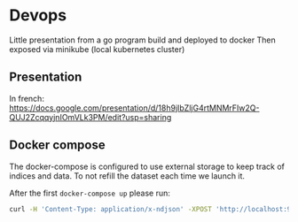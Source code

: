 # Devops

Little presentation from a go program build and deployed to docker
Then exposed via minikube (local kubernetes cluster)

## Presentation

In french:
https://docs.google.com/presentation/d/18h9jIbZljG4rtMNMrFIw2Q-QUJ2ZcqqyjnIOmVLk3PM/edit?usp=sharing

## Docker compose

The docker-compose is configured to use external storage to keep track of indices and data. To not refill the dataset each time we launch it.

After the first `docker-compose up` please run:

```bash
curl -H 'Content-Type: application/x-ndjson' -XPOST 'http://localhost:9200/bank/account/_bulk?pretty' --data-binary @accounts.json
```
